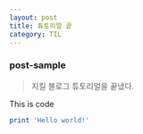```yaml
---
layout: post
title: 튜토리얼 끝
category: TIL
---
```

### post-sample
> 지킬 블로그 튜토리얼을 끝냈다.

This is code
```ruby
print 'Hello world!'
```